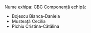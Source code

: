 Nume exhipa: CBC
Componență echipă:
* Bojescu Bianca-Daniela
* Musteață Cecilia
* Pichiu Cristina-Cătălina
